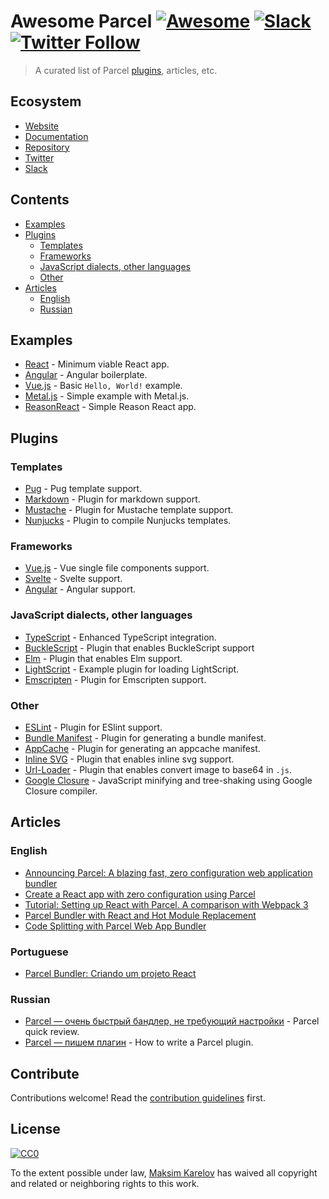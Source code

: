 # Awesome Parcel [![Awesome](https://cdn.rawgit.com/sindresorhus/awesome/d7305f38d29fed78fa85652e3a63e154dd8e8829/media/badge.svg)](https://github.com/sindresorhus/awesome) [![Slack](https://slack.parceljs.org/badge.svg)](https://slack.parceljs.org) [![Twitter Follow](https://img.shields.io/twitter/follow/parceljs.svg?style=social)](https://twitter.com/parceljs)

> A curated list of Parcel [plugins](https://www.npmjs.com/search?q=parcel-plugin-), articles, etc.


## Ecosystem
- [Website](https://parceljs.org)
- [Documentation](https://parceljs.org/getting_started.html)
- [Repository](https://github.com/parcel-bundler/parcel)
- [Twitter](https://twitter.com/parceljs)
- [Slack](https://slack.parceljs.org/)


## Contents

- [Examples](#examples)
- [Plugins](#plugins)
    - [Templates](#templates)
    - [Frameworks](#frameworks)
    - [JavaScript dialects, other languages](#javascript-dialects-other-languages)
    - [Other](#other)
- [Articles](#articles)
    - [English](#english)
    - [Russian](#russian)


## Examples

- [React](https://github.com/jaredpalmer/react-parcel-example) - Minimum viable React app.
- [Angular](https://github.com/DeMoorJasper/Angular-Parcel-Boilerplate) - Angular boilerplate.
- [Vue.js](https://github.com/parcel-bundler/examples/tree/master/Vue) - Basic `Hello, World!` example.
- [Metal.js](https://github.com/matuzalemsteles/metal-parcel-example) - Simple example with Metal.js.
- [ReasonReact](https://github.com/Raincal/parcel-reason-react-app) - Simple Reason React app.


## Plugins

### Templates

- [Pug](https://github.com/Ty3uK/parcel-plugin-pug) - Pug template support.
- [Markdown](https://github.com/gongpeione/parcel-plugin-markdown) - Plugin for markdown support.
- [Mustache](https://github.com/suuzee/parcel-plugin-mustache) - Plugin for Mustache template support.
- [Nunjucks](https://github.com/devmattrick/parcel-plugin-nunjucks) - Plugin to compile Nunjucks templates.

### Frameworks

- [Vue.js](https://github.com/lc60005457/parcel-plugin-vue) - Vue single file components support.
- [Svelte](https://github.com/DeMoorJasper/parcel-plugin-svelte) - Svelte support.
- [Angular](https://github.com/fathyb/parcel-plugin-angular) - Angular support.

### JavaScript dialects, other languages

- [TypeScript](https://github.com/fathyb/parcel-plugin-typescript) - Enhanced TypeScript integration.
- [BuckleScript](https://github.com/jihchi/parcel-plugin-bucklescript) - Plugin that enables BuckleScript support
- [Elm](https://github.com/ssuman/parcel-plugin-elm) - Plugin that enables Elm support.
- [LightScript](https://github.com/chee/parcel-plugin-lightscript) - Example plugin for loading LightScript.
- [Emscripten](https://github.com/taktod/parcel-plugin-emc) - Plugin for Emscripten support.

### Other

- [ESLint](https://github.com/lc60005457/parcel-plugin-eslint) - Plugin for ESlint support.
- [Bundle Manifest](https://github.com/mugi-uno/parcel-plugin-bundle-manifest) - Plugin for generating a bundle manifest.
- [AppCache](https://github.com/pierredavidbelanger/parcel-plugin-appcache) - Plugin for generating an appcache manifest.
- [Inline SVG](https://github.com/albinotonnina/parcel-plugin-inlinesvg) - Plugin that enables inline svg support.
- [Url-Loader](https://github.com/fansenze/parcel-plugin-url-loader) - Plugin that enables convert image to base64 in `.js`.
- [Google Closure](https://github.com/fathyb/parcel-plugin-closure) - JavaScript minifying and tree-shaking using Google Closure compiler.

## Articles

### English

- [Announcing Parcel: A blazing fast, zero configuration web application bundler](https://hackernoon.com/announcing-parcel-a-blazing-fast-zero-configuration-web-application-bundler-feac43aac0f1?source=search_post---------0)
- [Create a React app with zero configuration using Parcel](https://medium.com/@ReactJS_News/create-a-react-app-with-zero-configuration-using-parcel-462aa304bc6b)
- [Tutorial: Setting up React with Parcel. A comparison with Webpack 3](https://www.valentinog.com/blog/tutorial-react-parcel-bundler/)
- [Parcel Bundler with React and Hot Module Replacement](https://medium.com/@davidskang/parcel-bundler-with-react-and-hot-module-replacement-7f92efd25584)
- [Code Splitting with Parcel Web App Bundler](https://hackernoon.com/code-splitting-with-parcel-web-app-bundler-fe06cc3a20da)

### Portuguese

- [Parcel Bundler: Criando um projeto React](https://medium.com/@oieduardorabelo/parcel-bundler-criando-um-projeto-react-1a620a151e34)

### Russian

- [Parcel — очень быстрый бандлер, не требующий настройки](https://habrahabr.ru/post/344486/) - Parcel quick review.
- [Parcel — пишем плагин](https://habrahabr.ru/post/344858/) - How to write a Parcel plugin.


## Contribute

Contributions welcome! Read the [contribution guidelines](contributing.md) first.


## License

[![CC0](https://mirrors.creativecommons.org/presskit/buttons/88x31/svg/cc-zero.svg)](https://creativecommons.org/publicdomain/zero/1.0/)

To the extent possible under law, [Maksim Karelov](https://github.com/Ty3uK) has waived all copyright and
related or neighboring rights to this work.
